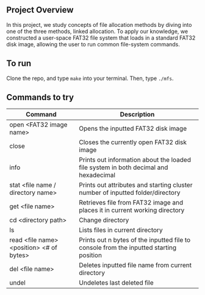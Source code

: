 ## Project Overview

In this project, we study concepts of file allocation methods by diving into one of the three methods, linked allocation. To apply our knowledge, we constructed a user-space FAT32 file system that loads in a standard FAT32 disk image, allowing the user to run common file-system commands. 

## To run

Clone the repo, and type `make` into your terminal. Then, type `./mfs`.

## Commands to try

| Command | Description |
| ----------- | ----------- |
| open &lt;FAT32 image name&gt; | Opens the inputted FAT32 disk image |
| close | Closes the currently open FAT32 disk image |
| info | Prints out information about the loaded file system in both decimal and hexadecimal |
| stat &lt;file name / directory name&gt; | Prints out attributes and starting cluster number of inputted folder/directory |
| get &lt;file name&gt; | Retrieves file from FAT32 image and places it in current working directory  |
| cd &lt;directory path&gt; | Change directory  |
| ls | Lists files in current directory |
| read &lt;file name&gt; &lt;position&gt; &lt;# of bytes&gt; | Prints out n bytes of the inputted file to console from the inputted starting position |
| del &lt;file name&gt; | Deletes inputted file name from current directory |
| undel | Undeletes last deleted file |

